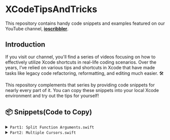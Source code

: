 # XCodeTipsAndTricks

This repository contains handy code snippets and examples featured on our YouTube channel, <a href="https://www.youtube.com/@ioscribbler/videos" target="_blank"><b>ioscribbler</b></a>.

## Introduction

If you visit our channel, you'll find a series of videos focusing on how to effectively utilize Xcode shortcuts in real-life coding scenarios. Over the years, I’ve relied on various tips and shortcuts in Xcode that have made tasks like legacy code refactoring, reformatting, and editing much easier. 🛠️

This repository complements that series by providing code snippets for nearly every part of it. You can copy these snippets into your local Xcode environment and try out the tips for yourself!


## <a name="snippets">📦 Snippets(Code to Copy)</a>

<details>
<summary><code>Part1: Split Function Arguments.swift</code></summary>
<br>
 
```swift
class TaskManager {
    private var tasks: [TaskItem] = []

    func addTaskItem(title: String, description: String, dueDate: Date, priority: Int) {
        let task = TaskItem(title: title, description: description, dueDate: dueDate, priority: priority)
        tasks.append(task)
        print("Task added successfully!")
    }

    func updateTaskItem(id: UUID, newTitle: String?, newDescription: String?,
                        newDueDate: Date?, newPriority: Int?) {
        guard let index = tasks.firstIndex(where: { $0.id == id }) else {
            print("Task not found!")
            return
        }
        if let title = newTitle {
            tasks[index].title = title
        }
        if let description = newDescription {
            tasks[index].description = description
        }
        if let dueDate = newDueDate {
            tasks[index].dueDate = dueDate
        }
        if let priority = newPriority {
            tasks[index].priority = priority
        }
        print("Task updated successfully!")
    }

    func fetchTaskItems(filterByPriority: Int? = nil, sortByDueDate: Bool = false) -> [TaskItem] {
        var filteredTasks = tasks
        if let priority = filterByPriority {
            filteredTasks = filteredTasks.filter { $0.priority == priority }
        }
        if sortByDueDate {
            filteredTasks.sort { $0.dueDate < $1.dueDate }
        }
        return filteredTasks
    }
}
```
</details>

<details>
<summary><code>Part2: Multiple Cursors.swift</code></summary>
<br>
 ```swift
 struct AccountDetailsResponse: Decodable {
    let name: String
    let age: Int
    let email: String
    let phoneNumber: String
    let accessId: Int
    let accountRating: Int
}
 ```
</details>

